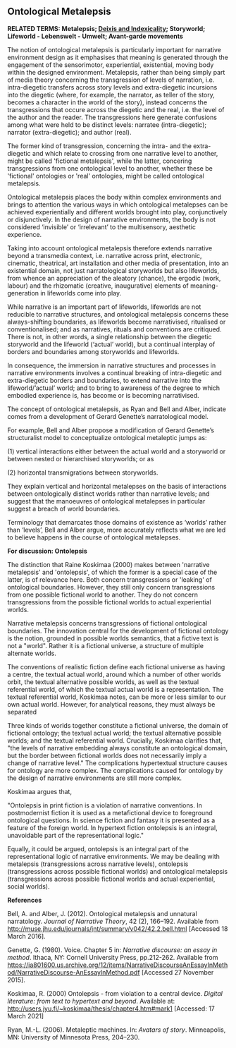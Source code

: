 ## Ontological Metalepsis

**RELATED TERMS: Metalepsis; [Deixis and Indexicality](https://github.com/narrative-environments/CourseCompendium/blob/main/Deixis.md); Storyworld; Lifeworld - Lebenswelt - Umwelt; Avant-garde movements**

The notion of ontological metalepsis is particularly important for narrative environment design as it emphasises that meaning is generated through the engagement of the sensorimotor, experiential, existential, moving body within the designed environment. Metalepsis, rather than being simply part of media theory concerning the transgression of levels of narration, i.e. intra-diegetic transfers across story levels and extra-diegetic incursions into the diegetic (where, for example, the narrator, as teller of the story, becomes a character in the world of the story), instead concerns the transgressions that occure across the diegetic and the real, i.e. the level of the author and the reader. The transgressions here generate confusions among what were held to be distinct levels: narratee (intra-diegetic); narrator (extra-diegetic); and author (real). 

The former kind of transgression, concerning the intra- and the extra-diegetic and which relate to crossing from one narrative level to another, might be called 'fictional metalepsis', while the latter, concering transgressions from one ontological level to another, whether these be 'fictional' ontologies or 'real' ontologies, might be called ontological metalepsis. 

Ontological metalepsis places the body within complex environments and brings to attention the various ways in which ontological metalepses can be achieved experientially and different worlds brought into play, conjunctively or disjunctively. In the design of narrative environments, the body is not considered ‘invisible’ or ‘irrelevant’ to the multisensory, aesthetic experience.

Taking into account ontological metalepsis therefore extends narrative beyond a transmedia context, i.e. narrative across print, electronic, cinematic, theatrical, art installation and other media of presentation, into an existential domain, not just narratological storyworlds but also lifeworlds, from whence an appreciation of the aleatory (chance), the ergodic (work, labour) and the rhizomatic (creative, inaugurative) elements of meaning-generation in lifeworlds come into play.

While narrative is an important part of lifeworlds, lifeworlds are not reducible to narrative structures, and ontological metalepsis concerns these always-shifting boundaries, as lifeworlds become narrativised, ritualised or conventionalised; and as narratives, rituals and conventions are critiqued. There is not, in other words, a single relationship between the diegetic storyworld and the lifeworld (‘actual’ world), but a continual interplay of borders and boundaries among storyworlds and lifeworlds.

In consequence, the immersion in narrative structures and processes in narrative environments involves a continual breaking of intra-diegetic and extra-diegetic borders and boundaries, to extend narrative into the lifeworld/’actual’ world; and to bring to awareness of the degree to which embodied experience is, has become or is becoming narrativised.

The concept of ontological metalepsis, as Ryan and Bell and Alber, indicate comes from a development of Gerard Genette’s narratological model.

For example, Bell and Alber propose a modification of Gerard Genette’s structuralist model to conceptualize ontological metaleptic jumps as:

(1) vertical interactions either between the actual world and a storyworld or between nested or hierarchised storyworlds; or as

(2) horizontal transmigrations between storyworlds.

They explain vertical and horizontal metalepses on the basis of interactions between ontologically distinct worlds rather than narrative levels; and suggest that the manoeuvres of ontological metalepses in particular suggest a breach of world boundaries.

Terminology that demarcates those domains of existence as ‘worlds’ rather than ‘levels’, Bell and Alber argue, more accurately reflects what we are led to believe happens in the course of ontological metalepses.

**For discussion: Ontolepsis**

The distinction that Raine Koskimaa (2000) makes between 'narrative metalepsis' and 'ontolepsis', of which the former is a special case of the latter, is of relevance here. Both concern transgressions or 'leaking' of ontological boundaries. However, they still only concern transgressions from one possible fictional world to another. They do not concern transgressions from the possible fictional worlds to actual experiential worlds.

Narrative metalepsis concerns transgressions of fictional ontological boundaries. The innovation central for the development of fictional ontology is the notion, grounded in possible worlds semantics, that a fictive text is not a "world". Rather it is a fictional universe, a structure of multiple alternate worlds. 

The conventions of realistic fiction define each fictional universe as having a centre, the textual actual world, around which a number of other worlds orbit, the textual alternative possible worlds, as well as the textual referential world, of which the textual actual world is a representation. The textual referential world, Koskimaa notes, can be more or less similar to our own actual world. However, for analytical reasons, they must always be separated

Three kinds of worlds together constitute a fictional universe, the domain of fictional ontology; the textual actual world; the textual alternative possible worlds; and the textual referential world. Crucially, Koskimaa clarifies that, "the levels of narrative embedding always constitute an ontological domain, but the border between fictional worlds does not necessarily imply a change of narrative level." The complications hypertextual structure causes for ontology are more complex. The complications caused for ontology by the design of narrative environments are still more complex.

Koskimaa argues that, 

"Ontolepsis in print fiction is a violation of narrative conventions. In postmodernist fiction it is used as a metafictional device to foreground ontological questions. In science fiction and fantasy it is presented as a feature of the foreign world. In hypertext fiction ontolepsis is an integral, unavoidable part of the representational logic." 

Equally, it could be argued, ontolepsis is an integral part of the representational logic of narrative environments. We may be dealing with metalepsis (transgressions across narrative levels), ontolepsis (transgressions across possible fictional worlds) and ontological metalepsis (transgressions across possible fictional worlds and actual experiential, social worlds).

**References**

Bell, A. and Alber, J. (2012). Ontological metalepsis and unnatural narratology. _Journal of Narrative Theory_, 42 (2), 166–192\. Available from http://muse.jhu.edu/journals/jnt/summary/v042/42.2.bell.html [Accessed 18 March 2016].

Genette, G. (1980). Voice. Chapter 5 in: _Narrative discourse: an essay in method_. Ithaca, NY: Cornell University Press, pp.212-262\. Available from https://ia801600.us.archive.org/12/items/NarrativeDiscourseAnEssayInMethod/NarrativeDiscourse-AnEssayInMethod.pdf [Accessed 27 November 2015].

Koskimaa, R. (2000) Ontolepsis - from violation to a central device. _Digital literature: from text to hypertext and beyond_. Available at: http://users.jyu.fi/~koskimaa/thesis/chapter4.htm#mark1 [Accessed: 17 March 2021]

Ryan, M.-L. (2006). Metaleptic machines. In: _Avatars of story_. Minneapolis, MN: University of Minnesota Press, 204–230.


